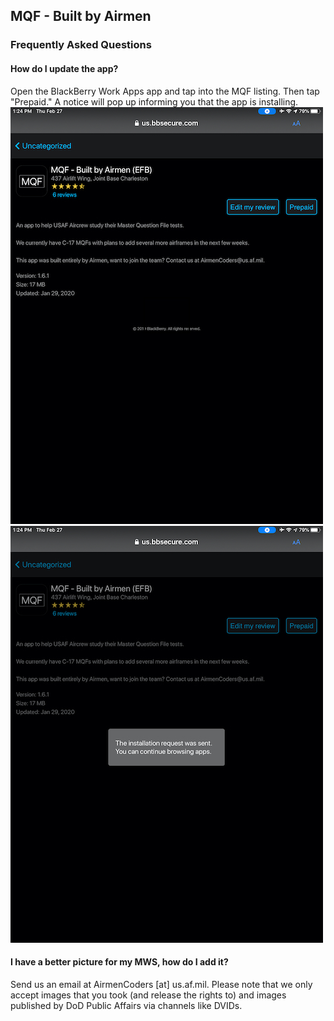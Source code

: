 ## MQF - Built by Airmen
### Frequently Asked Questions

#### How do I update the app?
Open the BlackBerry Work Apps app and tap into the MQF listing. Then tap "Prepaid." A notice will pop up informing you that the app is installing. 
![Update Image 1](./update1.jpeg) ![Update Image 2](./update2.jpeg)

#### I have a better picture for my MWS, how do I add it?
Send us an email at AirmenCoders [at] us.af.mil. Please note that we only accept images that you took (and release the rights to) and images published by DoD Public Affairs via channels like DVIDs.
